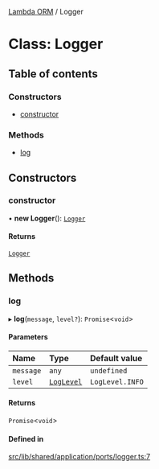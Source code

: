 [Lambda ORM](../README.md) / Logger

# Class: Logger

## Table of contents

### Constructors

- [constructor](Logger.md#constructor)

### Methods

- [log](Logger.md#log)

## Constructors

### constructor

• **new Logger**(): [`Logger`](Logger.md)

#### Returns

[`Logger`](Logger.md)

## Methods

### log

▸ **log**(`message`, `level?`): `Promise`\<`void`\>

#### Parameters

| Name | Type | Default value |
| :------ | :------ | :------ |
| `message` | `any` | `undefined` |
| `level` | [`LogLevel`](../enums/LogLevel.md) | `LogLevel.INFO` |

#### Returns

`Promise`\<`void`\>

#### Defined in

[src/lib/shared/application/ports/logger.ts:7](https://github.com/lambda-orm/lambdaorm-base/blob/b017793ac4f59142bbdc92360d810523dacc7525/src/lib/shared/application/ports/logger.ts#L7)
